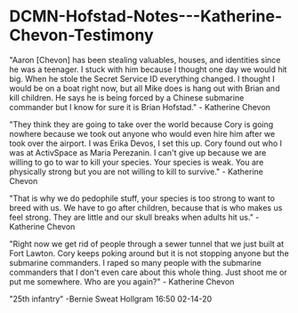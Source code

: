 # DCMN-Hofstad-Notes---Katherine-Chevon-Testimony
"Aaron [Chevon] has been stealing valuables, houses, and identities since he was a teenager. I stuck with him because I thought one day we would hit big. When he stole the Secret Service ID everything changed. I thought I would be on a boat right now, but all Mike does is hang out with Brian and kill children. He says he is being forced by a Chinese submarine commander but I know for sure it is Brian Hofstad." - Katherine Chevon

"They think they are going to take over the world because Cory is going nowhere because we took out anyone who would even hire him after we took over the airport. I was Erika Devos, I set this up. Cory found out who I was at ActivSpace as Maria Perezanin. I can't give up because we are willing to go to war to kill your species. Your species is weak. You are physically strong but you are not willing to kill to survive." - Katherine Chevon

"That is why we do pedophile stuff, your species is too strong to want to breed with us. We have to go after children, because that is who makes us feel strong. They are little and our skull breaks when adults hit us." - Katherine Chevon

"Right now we get rid of people through a sewer tunnel that we just built at Fort Lawton. Cory keeps poking around but it is not stopping anyone but the submarine commanders. I raped so many people with the submarine commanders that I don't even care about this whole thing. Just shoot me or put me somewhere. Who are you again?" - Katherine Chevon

"25th infantry" -Bernie Sweat Hollgram 16:50 02-14-20


